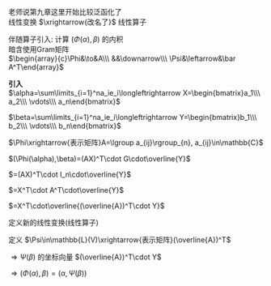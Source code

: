 老师说第九章这里开始比较泛函化了  
线性变换 $\xrightarrow{改名了}$ 线性算子  
  
伴随算子引入: 计算 $(\Phi(\alpha),\beta)$ 的内积  
暗含使用Gram矩阵  
$\begin{array}{c}\Phi&\to&A\\\ &&\downarrow\\\ \Psi&\leftarrow&\bar A^T\end{array}$  
  
**引入**  
$\alpha=\sum\limits_{i=1}^na_ie_i\longleftrightarrow X=\begin{bmatrix}a_1\\\ a_2\\\ \vdots\\\ a_n\end{bmatrix}$  
  
$\beta=\sum\limits_{i=1}^na_ie_i\longleftrightarrow Y=\begin{bmatrix}b_1\\\ b_2\\\ \vdots\\\ b_n\end{bmatrix}$  
  
$\Phi\xrightarrow{表示矩阵}A=\lgroup a_{ij}\rgroup_{n}, a_{ij}\in\mathbb{C}$  
  
$(\Phi(\alpha),\beta)=(AX)^T\cdot G\cdot\overline{Y}$  
  
$=(AX)^T\cdot I_n\cdot\overline{Y}$  
  
$=X^T\cdot A^T\cdot\overline{Y}$  
  
$=X^T\cdot\overline{(\overline{A})^T\cdot Y}$  
  
定义新的线性变换(线性算子)  
  
定义 $\Psi\in\mathbb{L}(V)\xrightarrow{表示矩阵}(\overline{A})^T$  
  
$\Rightarrow\Psi(\beta)$ 的坐标向量 $(\overline{A})^T\cdot Y$  
  
$\Rightarrow(\Phi(\alpha),\beta)=(\alpha,\Psi(\beta))$  
